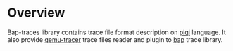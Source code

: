 # Overview
Bap-traces library contains trace file format description on [piqi](http://piqi.org/) language. It also provide [qemu-tracer](https://github.com/BinaryAnalysisPlatform/qemu-tracer) trace files reader and plugin to [bap](https://github.com/BinaryAnalysisPlatform/bap) trace library.


